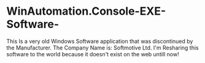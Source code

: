 # WinAutomation.Console-EXE-Software-
This Is a very old Windows Software application that was discontinued by the Manufacturer. The Company Name is: Softmotive Ltd. I'm Resharing this software to the world because it doesn't exist on the web untill now!

